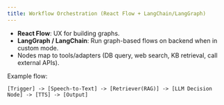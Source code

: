 ```yaml
---
title: Workflow Orchestration (React Flow + LangChain/LangGraph)
---
```


* **React Flow**: UX for building graphs.
* **LangGraph / LangChain**: Run graph-based flows on backend when in custom mode.
* Nodes map to tools/adapters (DB query, web search, KB retrieval, call external APIs).

Example flow:

`[Trigger] -> [Speech-to-Text] -> [Retriever(RAG)] -> [LLM Decision Node] -> [TTS] -> [Output]`

